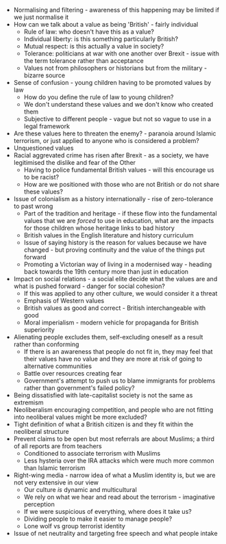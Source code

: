 * Normalising and filtering - awareness of this happening may be limited if we just normalise it
* How can we talk about a value as being 'British' - fairly individual
    * Rule of law: who doesn't have this as a value?
    * Individual liberty: is this something particularly British?
    * Mutual respect: is this actually a value in society?
     * Tolerance: politicians at war with one another over Brexit - issue with the term tolerance rather than acceptance 
    * Values not from philosophers or historians but from the military - bizarre source
* Sense of confusion - young children having to be promoted values by law
    * How do you define the rule of law to young children?
    * We don't understand these values and we don't know who created them
    * Subjective to different people - vague but not so vague to use in a legal framework
* Are these values here to threaten the enemy? - paranoia around Islamic terrorism, or just applied to anyone who is considered a problem?
* Unquestioned values
* Racial aggrevated crime has risen after Brexit - as a society, we have legitimised the dislike and fear of the Other
    * Having to police fundamental British values - will this encourage us to be racist?
    * How are we positioned with those who are not British or do not share these values?
* Issue of colonialism as a history internationally - rise of zero-tolerance to past wrong
    * Part of the tradition and heritage - if these flow into the fundamental values that we are *forced* to use in education, what are the impacts for those children whose heritage links to bad history
    * British values in the English literature and history curriculum 
    * Issue of saying history is the reason for values because we have changed - but proving continuity and the value of the things put forward
    * Promoting a Victorian way of living in a modernised way - heading back towards the 19th century more than just in education
* Impact on social relations - a social elite decide what the values are and what is pushed forward - danger for social cohesion?
    * If this was applied to any other culture, we would consider it a threat
    * Emphasis of Western values
    * British values as good and correct - British interchangeable with good
    * Moral imperialism - modern vehicle for propaganda for British superiority
* Alienating people excludes them, self-excluding oneself as a result rather than conforming
    * If there is an awareness that people do not fit in, they may feel that their values have no value and they are more at risk of going to alternative communities
    * Battle over resources creating fear 
    * Government's attempt to push us to blame immigrants for problems rather than government's failed policy?
* Being dissatisfied with late-capitalist society is not the same as extremism
* Neoliberalism encouraging competition, and people who are not fitting into neoliberal values might be more excluded?
* Tight definition of what a British citizen is and they fit within the neoliberal structure
* Prevent claims to be open but most referrals are about Muslims; a third of all reports are from teachers
    * Conditioned to associate terrorism with Muslims
    * Less hysteria over the IRA attacks which were much more common than Islamic terrorism
* Right-wing media - narrow idea of what a Muslim identity is, but we are not very extensive in our view
    * Our culture *is* dynamic and multicultural
    * We rely on what we hear and read about the terrorism - imaginative perception
    * If we were suspicious of everything, where does it take us?
    * Dividing people to make it easier to manage people?
    * Lone wolf vs group terrorist identity
* Issue of net neutrality and targeting free speech and what people intake
